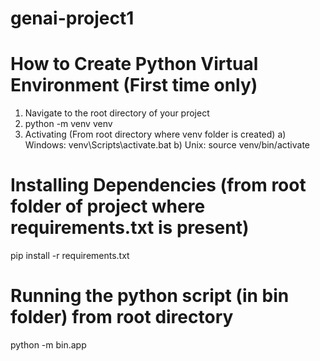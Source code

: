 # genai-project1


# How to Create Python Virtual Environment (First time only)
1) Navigate to the root directory of your project
2) python -m venv venv
3) Activating (From root directory where venv folder is created)
    a) Windows: venv\Scripts\activate.bat
    b) Unix: source venv/bin/activate

# Installing Dependencies (from root folder of project where requirements.txt is present)
pip install -r requirements.txt

# Running the python script (in bin folder) from root directory
python -m bin.app
